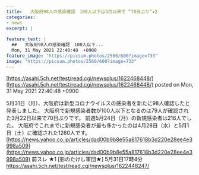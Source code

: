 ```yaml
---
title:   大阪府98人の感染確認　100人以下は3月以来で “70日ぶり”★2  
categories:
- news
excerpt: |
  
feature_text: |
  ##   大阪府98人の感染確認　100人以下...
  Mon, 31 May 2021 22:40:48  +0900
feature_image: "https://picsum.photos/2560/600?image=733"
image: "https://picsum.photos/2560/600?image=733"
---
```


[https://asahi.5ch.net/test/read.cgi/newsplus/1622468448/](https://asahi.5ch.net/test/read.cgi/newsplus/1622468448/)
posted on Mon, 31 May 2021 22:40:48  +0900

<!--more-->

5月31日（月）、大阪府は新型コロナウイルスの感染者を新たに98人確認したと発表しました。 大阪府で新規感染者数が100人以下となるのは79人が確認された3月22日以来で70日ぶりです。 前週5月24日（月）の新規感染者は216人でした。 大阪府でこれまでに新規感染者が最も多かったのは4月28日（水）と5月1日（土）に確認された1260人です。 [https://news.yahoo.co.jp/articles/dad00b9b8e55a817618b3d220e28ee4e3998a509](https://news.yahoo.co.jp/articles/dad00b9b8e55a817618b3d220e28ee4e3998a509) 前スレ ★1 [影のたけし軍団★] 5月31日17時4分 https://asahi.5ch.net/test/read.cgi/newsplus/1622448247/
